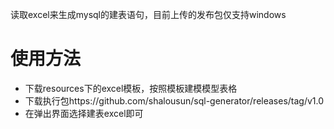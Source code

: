 读取excel来生成mysql的建表语句，目前上传的发布包仅支持windows

# 使用方法

- 下载resources下的excel模板，按照模板建模模型表格
- 下载执行包https://github.com/shalousun/sql-generator/releases/tag/v1.0
- 在弹出界面选择建表excel即可